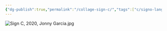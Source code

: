 ```yaml
---
{"dg-publish":true,"permalink":"/collage-sign-c/","tags":["c/signo-language","c/CK","c/rope","c/flower","c/abstract","c/2020"],"created":"2024-01-21T23:28:54.977-05:00","updated":"2024-01-22T14:07:16.582-05:00"}
---
```



![Sign C, 2020, Jonny Garcia.jpg](/img/user/MEDIA/Sign%20C,%202020,%20Jonny%20Garcia.jpg)
